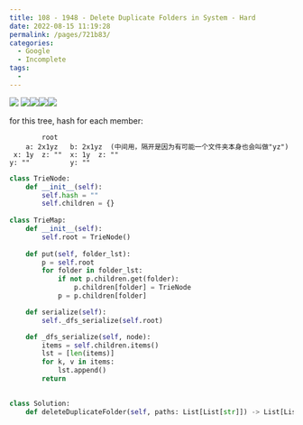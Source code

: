 ```yaml
---
title: 108 - 1948 - Delete Duplicate Folders in System - Hard
date: 2022-08-15 11:19:28
permalink: /pages/721b83/
categories:
  - Google
  - Incomplete
tags:
  - 
---
```

![](https://raw.githubusercontent.com/emmableu/image/master/202208201436287.png)
![](https://raw.githubusercontent.com/emmableu/image/master/202208201436565.png)![](https://raw.githubusercontent.com/emmableu/image/master/202208201436052.png)![](https://raw.githubusercontent.com/emmableu/image/master/202208201437530.png)![](https://raw.githubusercontent.com/emmableu/image/master/202208201438014.png)

for this tree, hash for each member: 
```
		root
	a: 2x1yz   b: 2x1yz  (中间用，隔开是因为有可能一个文件夹本身也会叫做"yz")
 x: 1y  z: ""  x: 1y  z: ""
y: ""          y: ""
```


```python
class TrieNode:
	def __init__(self):
		self.hash = ""
		self.children = {}
		
class TrieMap:
	def __init__(self):
		self.root = TrieNode()
		
	def put(self, folder_lst):
		p = self.root
		for folder in folder_lst:
			if not p.children.get(folder):
				p.children[folder] = TrieNode
			p = p.children[folder]

	def serialize(self):
		self._dfs_serialize(self.root)

	def _dfs_serialize(self, node):
		items = self.children.items()
		lst = [len(items)]
		for k, v in items:
			lst.append()
		return 
		

class Solution:
	def deleteDuplicateFolder(self, paths: List[List[str]]) -> List[List[str]]:
		
```

